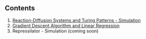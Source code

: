 ## Contents

1. [Reaction-Diffusion Systems and Turing Patterns - Simulation](https://github.com/kthouz/MiscellaneousNotebooks/blob/master/Reaction-Diffusion%20Systems%20and%20Turing%20Patterns%20-%20Simulation.ipynb)
2. [Gradient Descent Algorithm and Linear Regression](https://github.com/kthouz/MiscellaneousNotebooks/blob/master/Gradient%20Descent%20Algorithm%20and%20Linear%20Regression.ipynb)
3. Repressilator - Simulation (coming soon)